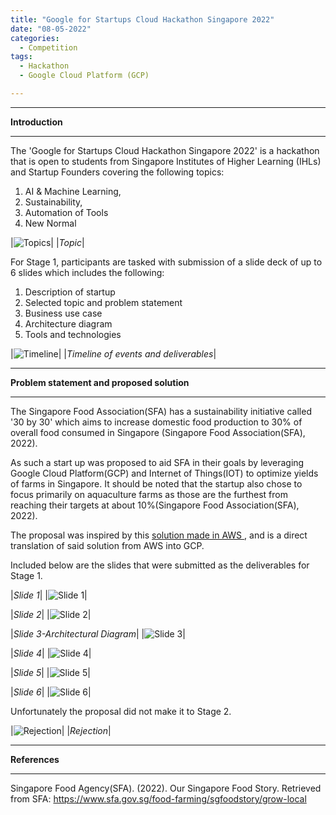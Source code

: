 ```yaml
---
title: "Google for Startups Cloud Hackathon Singapore 2022"
date: "08-05-2022"
categories:
  - Competition
tags:
  - Hackathon
  - Google Cloud Platform (GCP)

---
```


***

<strong>Introduction</strong>

***

The 'Google for Startups Cloud Hackathon Singapore 2022' is a hackathon that is open to students from Singapore Institutes of Higher Learning (IHLs) and Startup Founders covering the following topics:

1. AI & Machine Learning,
2. Sustainability,
3. Automation of Tools 
4. New Normal

|![Topics](/assets/images/Hackathon-GoogleCloudHackathon-2022/Topics.png)|
|<em>Topic</em>|

For Stage 1, participants are tasked with submission of a slide deck of up to 6 slides which includes the following:

1. Description of startup
2. Selected topic and problem statement
3. Business use case
4. Architecture diagram
5. Tools and technologies


|![Timeline](/assets/images/Hackathon-GoogleCloudHackathon-2022/Timeline.png)|
|<em>Timeline of events and deliverables</em>|

***

<strong>Problem statement and proposed solution</strong>

***
The Singapore Food Association(SFA) has a sustainability initiative called '30 by 30' which aims to increase domestic food production to 30% of overall food consumed in Singapore (Singapore Food Association(SFA), 2022).

As such a start up was proposed to aid SFA in their goals by leveraging Google Cloud Platform(GCP) and Internet of Things(IOT) to optimize yields of farms in Singapore. It should be noted that the startup also chose to focus primarily on aquaculture farms as those are the furthest from reaching their targets at about 10%(Singapore Food Association(SFA), 2022).

The proposal was inspired by this <a href="https://aws.amazon.com/blogs/industries/livestock-health-and-quality-of-life-monitoring-on-aws-with-agriculture-leader-agco/"> solution made in AWS </a>, and is a direct translation of said solution from AWS into GCP.

Included below are the slides that were submitted as the deliverables for Stage 1.

|<em>Slide 1</em>|
|![Slide 1](/assets/images/Hackathon-GoogleCloudHackathon-2022/Slide1.JPG)|

|<em>Slide 2</em>|
|![Slide 2](/assets/images/Hackathon-GoogleCloudHackathon-2022/Slide2.JPG)|

|<em>Slide 3-Architectural Diagram</em>|
|![Slide 3](/assets/images/Hackathon-GoogleCloudHackathon-2022/flowchart.png)|

|<em>Slide 4</em>|
|![Slide 4](/assets/images/Hackathon-GoogleCloudHackathon-2022/Slide4.JPG)|

|<em>Slide 5</em>|
|![Slide 5](/assets/images/Hackathon-GoogleCloudHackathon-2022/Slide5.JPG)|

|<em>Slide 6</em>|
|![Slide 6](/assets/images/Hackathon-GoogleCloudHackathon-2022/Slide6.JPG)|

Unfortunately the proposal did not make it to Stage 2.

|![Rejection](/assets/images/Hackathon-GoogleCloudHackathon-2022/Rejection_email.png)|
|<em>Rejection</em>|

***

<strong>References   </strong>

***
Singapore Food Agency(SFA). (2022). Our Singapore Food Story. Retrieved from SFA: https://www.sfa.gov.sg/food-farming/sgfoodstory/grow-local
